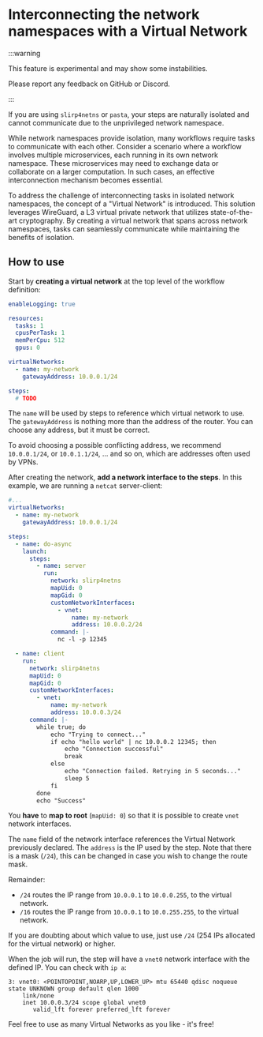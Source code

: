 # Interconnecting the network namespaces with a Virtual Network

:::warning

This feature is experimental and may show some instabilities.

Please report any feedback on GitHub or Discord.

:::

If you are using `slirp4netns` or `pasta`, your steps are naturally isolated and cannot communicate due to the unprivileged network namespace.

While network namespaces provide isolation, many workflows require tasks to communicate with each other. Consider a scenario where a workflow involves multiple microservices, each running in its own network namespace. These microservices may need to exchange data or collaborate on a larger computation. In such cases, an effective interconnection mechanism becomes essential.

To address the challenge of interconnecting tasks in isolated network namespaces, the concept of a "Virtual Network" is introduced. This solution leverages WireGuard, a L3 virtual private network that utilizes state-of-the-art cryptography. By creating a virtual network that spans across network namespaces, tasks can seamlessly communicate while maintaining the benefits of isolation.

## How to use

Start by **creating a virtual network** at the top level of the workflow definition:

```yaml title="Workflow"
enableLogging: true

resources:
  tasks: 1
  cpusPerTask: 1
  memPerCpu: 512
  gpus: 0

virtualNetworks:
  - name: my-network
    gatewayAddress: 10.0.0.1/24

steps:
  # TODO
```

The `name` will be used by steps to reference which virtual network to use. The `gatewayAddress` is nothing more than the address of the router. You can choose any address, but it must be correct.

To avoid choosing a possible conflicting address, we recommend `10.0.0.1/24`, or `10.0.1.1/24`, ... and so on, which are addresses often used by VPNs.

After creating the network, **add a network interface to the steps**. In this example, we are running a `netcat` server-client:

```yaml title="Workflow"
#...
virtualNetworks:
  - name: my-network
    gatewayAddress: 10.0.0.1/24

steps:
  - name: do-async
    launch:
      steps:
        - name: server
          run:
            network: slirp4netns
            mapUid: 0
            mapGid: 0
            customNetworkInterfaces:
              - vnet:
                  name: my-network
                  address: 10.0.0.2/24
            command: |-
              nc -l -p 12345

  - name: client
    run:
      network: slirp4netns
      mapUid: 0
      mapGid: 0
      customNetworkInterfaces:
        - vnet:
            name: my-network
            address: 10.0.0.3/24
      command: |-
        while true; do
            echo "Trying to connect..."
            if echo "hello world" | nc 10.0.0.2 12345; then
                echo "Connection successful"
                break
            else
                echo "Connection failed. Retrying in 5 seconds..."
                sleep 5
            fi
        done
        echo "Success"
```

You **have** to **map to root** (`mapUid: 0`) so that it is possible to create `vnet` network interfaces.

The `name` field of the network interface references the Virtual Network previously declared. The `address` is the IP used by the step. Note that there is a mask (`/24`), this can be changed in case you wish to change the route mask.

Remainder:

- `/24` routes the IP range from `10.0.0.1` to `10.0.0.255`, to the virtual network.
- `/16` routes the IP range from `10.0.0.1` to `10.0.255.255`, to the virtual network.

If you are doubting about which value to use, just use `/24` (254 IPs allocated for the virtual network) or higher.

When the job will run, the step will have a `vnet0` network interface with the defined IP. You can check with `ip a`:

```shell title="Running ip a on step 'client'"
3: vnet0: <POINTOPOINT,NOARP,UP,LOWER_UP> mtu 65440 qdisc noqueue state UNKNOWN group default qlen 1000
    link/none
    inet 10.0.0.3/24 scope global vnet0
       valid_lft forever preferred_lft forever
```

Feel free to use as many Virtual Networks as you like - it's free!
